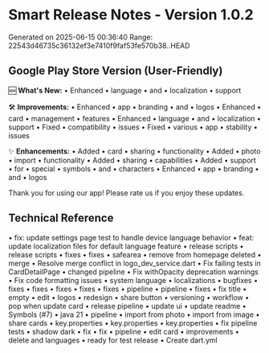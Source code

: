 # Smart Release Notes - Version 1.0.2
Generated on 2025-06-15 00:36:40
Range: 22543d46735c36132ef3e7410f9faf53fe570b38..HEAD

## Google Play Store Version (User-Friendly)

🆕 **What's New:**
• Enhanced
• language
• and
• localization
• support

🛠️ **Improvements:**
• Enhanced
• app
• branding
• and
• logos
• Enhanced
• card
• management
• features
• Enhanced
• language
• and
• localization
• support
• Fixed
• compatibility
• issues
• Fixed
• various
• app
• stability
• issues

✨ **Enhancements:**
• Added
• card
• sharing
• functionality
• Added
• photo
• import
• functionality
• Added
• sharing
• capabilities
• Added
• support
• for
• special
• symbols
• and
• characters
• Enhanced
• app
• branding
• and
• logos

Thank you for using our app! Please rate us if you enjoy these updates.

## Technical Reference
• fix: update settings page test to handle device language behavior
• feat: update localization files for default language feature
• release scripts
• release scripts
• fixes
• fixes
• safearea
• remove from homepage deleted
• merge
• Resolve merge conflict in logo_dev_service.dart
• Fix failing tests in CardDetailPage
• changed pipeline
• Fix withOpacity deprecation warnings
• Fix code formatting issues
• system language
• localizations
• bugfixes
• fixes
• fixes
• fixes
• fixes
• fixes
• pipeline
• pipeline
• fixes
• fix title
• empty
• edit
• logos
• redesign
• share button
• versioning
• workflow
• pop when update card
• release pipeline
• update ui
• update readme
• Symbols (#7)
• java 21
• pipeline
• import from photo
• import from image
• share cards
• key.properties
• key.properties
• key.properties
• fix pipeline tests
• shadow dark
• fix
• fix
• pipeline
• edit card
• improvements
• delete and languages
• ready for test release
• Create dart.yml
